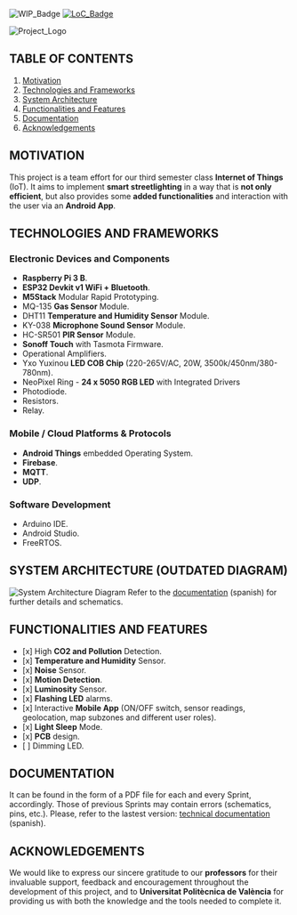 ![WIP_Badge](https://img.shields.io/badge/version-0.1-blue.svg)
[![LoC_Badge](https://tokei.rs/b1/github/abidanBrito/murbin?category=code)](https://github.com/XAMPPRocky/tokei)

![Project_Logo](/img/murbin_logo.png)

## TABLE OF CONTENTS
1.  [Motivation](#motivation)
2.  [Technologies and Frameworks](#technologies-and-frameworks)
3.  [System Architecture](#system-architecture-outdated-diagram)
4.  [Functionalities and Features](#functionalities-and-features)
5.  [Documentation](#documentation)
6.  [Acknowledgements](#acknowledgements)

## MOTIVATION
This project is a team effort for our third semester class **Internet of Things** (IoT). It aims to implement **smart streetlighting** in a way that is **not only efficient**, but also provides some **added functionalities** and interaction with the user via an **Android App**.

## TECHNOLOGIES AND FRAMEWORKS
### Electronic Devices and Components
*   **Raspberry Pi 3 B**.
*   **ESP32 Devkit v1 WiFi + Bluetooth**.
*   **M5Stack** Modular Rapid Prototyping.
*   MQ-135 **Gas Sensor** Module.
*   DHT11 **Temperature and Humidity Sensor** Module.
*   KY-038 **Microphone Sound Sensor** Module.
*   HC-SR501 **PIR Sensor** Module. 
*   **Sonoff Touch** with Tasmota Firmware.
*   Operational Amplifiers.
*   Yxo Yuxinou **LED COB Chip** (220-265V/AC, 20W, 3500k/450nm/380-780nm).
*   NeoPixel Ring - **24 x 5050 RGB LED** with Integrated Drivers
*   Photodiode.
*   Resistors.
*   Relay.

### Mobile / Cloud Platforms & Protocols
*   **Android Things** embedded Operating System.
*   **Firebase**. 
*   **MQTT**.
*   **UDP**.

### Software Development 
*   Arduino IDE. 
*   Android Studio.
*   FreeRTOS.   

## SYSTEM ARCHITECTURE (OUTDATED DIAGRAM)
![System Architecture Diagram](img/system_architecture_diagram.png)
Refer to the [documentation](docs/Documento_Técnico_Diseño_v3.pdf) (spanish) for further details and schematics.

## FUNCTIONALITIES AND FEATURES 
*   \[x] High **CO2 and Pollution** Detection.
*   \[x] **Temperature and Humidity** Sensor.
*   \[x] **Noise** Sensor.
*   \[x] **Motion Detection**.
*   \[x] **Luminosity** Sensor.
*   \[x] **Flashing LED** alarms.
*   \[x] Interactive **Mobile App** (ON/OFF switch, sensor readings, geolocation, map subzones and different user roles).
*   \[x] **Light Sleep** Mode.
*   \[x] **PCB** design.
*   \[ ] Dimming LED.

## DOCUMENTATION
It can be found in the form of a PDF file for each and every Sprint, accordingly. Those of previous Sprints may contain errors (schematics, pins, etc.). Please, refer to the lastest version: [technical documentation](docs/Documento_Técnico_Diseño_v3.pdf) (spanish). 

## ACKNOWLEDGEMENTS
We would like to express our sincere gratitude to our **professors** for their invaluable support, feedback and encouragement throughout the development of this project, and to **Universitat Politècnica de València** for providing us with both the knowledge and the tools needed to complete it.
